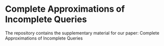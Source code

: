 # Complete Approximations of Incomplete Queries

The repository contains the supplementary material for our paper: Complete Approximations of Incomplete Queries
